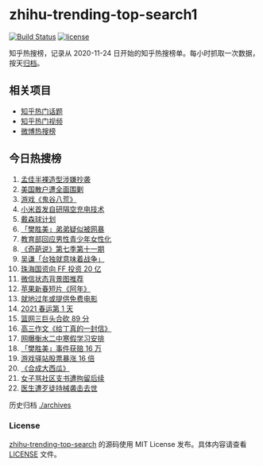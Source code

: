 # zhihu-trending-top-search1

[![Build Status](https://github.com/justjavac/zhihu-trending-top-search/workflows/ci/badge.svg?branch=main)](https://github.com/justjavac/zhihu-trending-top-search/actions)
[![license](https://img.shields.io/github/license/justjavac/zhihu-trending-top-search)](https://github.com/justjavac/zhihu-trending-top-search/blob/main/LICENSE)

知乎热搜榜，记录从 2020-11-24 日开始的知乎热搜榜单。每小时抓取一次数据，按天[归档](./archives)。

## 相关项目

- [知乎热门话题](https://github.com/justjavac/zhihu-trending-hot-questions)
- [知乎热门视频](https://github.com/justjavac/zhihu-trending-hot-video)
- [微博热搜榜](https://github.com/justjavac/weibo-trending-hot-search)

## 今日热搜榜

<!-- BEGIN -->
<!-- 最后更新时间 Fri Jan 29 2021 17:28:08 GMT+0800 (CST) -->
1. [孟佳半裸造型涉嫌抄袭](https://www.zhihu.com/search?q=孟佳)
1. [美国散户遭全面围剿](https://www.zhihu.com/search?q=游戏驿站)
1. [游戏《鬼谷八荒》](https://www.zhihu.com/search?q=鬼谷八荒)
1. [小米首发自研隔空充电技术](https://www.zhihu.com/search?q=小米隔空充电)
1. [戴森球计划](https://www.zhihu.com/search?q=戴森球计划)
1. [「樊胜美」弟弟疑似被网暴](https://www.zhihu.com/search?q=现实版樊胜美)
1. [教育部回应男性青少年女性化](https://www.zhihu.com/search?q=男性女性化)
1. [《奇葩说》第七季第十一期](https://www.zhihu.com/search?q=奇葩说)
1. [吴谦「台独就意味着战争」](https://www.zhihu.com/search?q=台独)
1. [珠海国资向 FF 投资 20 亿](https://www.zhihu.com/search?q=贾跃亭)
1. [微信状态背景图推荐](https://www.zhihu.com/search?q=微信状态背景图)
1. [苹果新春短片《阿年》](https://www.zhihu.com/search?q=阿年)
1. [就地过年或提供免费电影](https://www.zhihu.com/search?q=就地过年)
1. [2021 春运第 1 天](https://www.zhihu.com/search?q=春运)
1. [篮网三巨头合砍 89 分](https://www.zhihu.com/search?q=篮网)
1. [高三作文《给丁真的一封信》](https://www.zhihu.com/search?q=给丁真的一封信)
1. [网曝衡水二中寒假学习安排](https://www.zhihu.com/search?q=衡水二中)
1. [「樊胜美」事件获赔 16 万](https://www.zhihu.com/search?q=现实版樊胜美)
1. [游戏驿站股票暴涨 16 倍](https://www.zhihu.com/search?q=游戏驿站)
1. [《合成大西瓜》](https://www.zhihu.com/search?q=合成大西瓜)
1. [女子骂社区支书遭拘留后续](https://www.zhihu.com/search?q=草包支书)
1. [医生遭歹徒持械袭击去世](https://www.zhihu.com/search?q=江西伤医事件)
<!-- END -->

历史归档 [./archives](./archives)

### License

[zhihu-trending-top-search](https://github.com/justjavac/zhihu-trending-top-search) 的源码使用 MIT License 发布。具体内容请查看 [LICENSE](./LICENSE) 文件。
